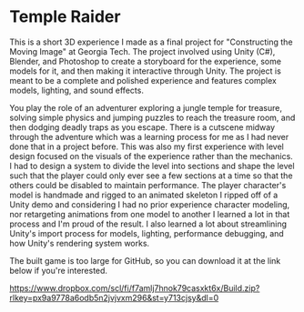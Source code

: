 # Temple Raider

This is a short 3D experience I made as a final project for "Constructing the Moving Image" at Georgia Tech. The project
involved using Unity (C#), Blender, and Photoshop to create a storyboard for the experience, some models for it, and then
making it interactive through Unity. The project is meant to be a complete and polished experience and features complex
models, lighting, and sound effects.

You play the role of an adventurer exploring a jungle temple for treasure, solving simple physics and jumping puzzles
to reach the treasure room, and then dodging deadly traps as you escape. There is a cutscene midway through the
adventure which was a learning process for me as I had never done that in a project before. This was also my first
experience with level design focused on the visuals of the experience rather than the mechanics. I had to design a 
system to divide the level into sections and shape the level such that the player could only ever see a few sections
at a time so that the others could be disabled to maintain performance. The player character's model is handmade and
rigged to an animated skeleton I ripped off of a Unity demo and considering I had no prior experience character 
modeling, nor retargeting animations from one model to another I learned a lot in that process and I'm proud of the 
result. I also learned a lot about streamlining Unity's import process for models, lighting, performance debugging,
and how Unity's rendering system works.

The built game is too large for GitHub, so you can download it at the link below if you're interested.

https://www.dropbox.com/scl/fi/f7amlj7hnok79casxkt6x/Build.zip?rlkey=px9a9778a6odb5n2jvjvxm296&st=y713cjsy&dl=0